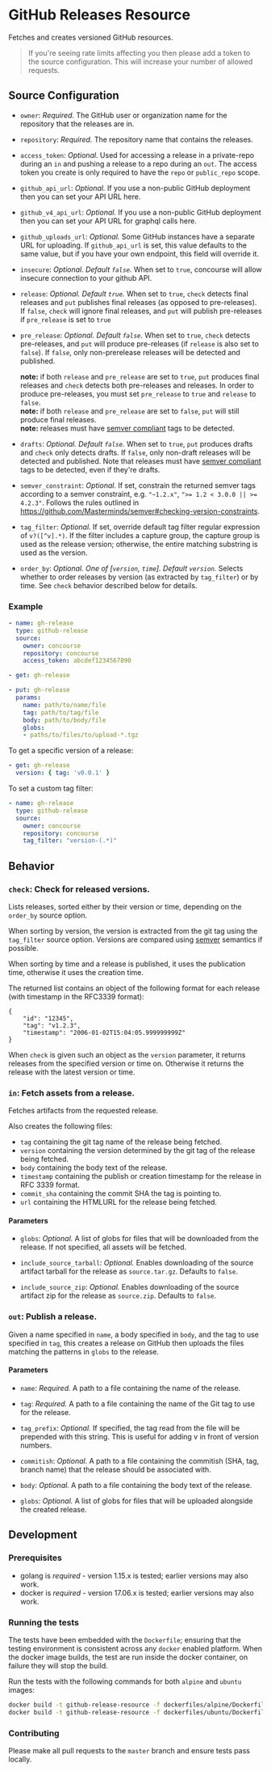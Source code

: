 # GitHub Releases Resource

Fetches and creates versioned GitHub resources.

> If you're seeing rate limits affecting you then please add a token to the source
> configuration. This will increase your number of allowed requests.

## Source Configuration

* `owner`: *Required.* The GitHub user or organization name for the repository
  that the releases are in.

* `repository`: *Required.* The repository name that contains the releases.

* `access_token`: *Optional.* Used for accessing a release in a private-repo
   during an `in` and pushing a release to a repo during an `out`. The access
   token you create is only required to have the `repo` or `public_repo` scope.

* `github_api_url`: *Optional.* If you use a non-public GitHub deployment then
  you can set your API URL here.
  
* `github_v4_api_url`: *Optional.* If you use a non-public GitHub deployment then
  you can set your API URL for graphql calls here.

* `github_uploads_url`: *Optional.* Some GitHub instances have a separate URL
  for uploading. If `github_api_url` is set, this value defaults to the same
  value, but if you have your own endpoint, this field will override it.

* `insecure`: *Optional. Default `false`.* When set to `true`, concourse will allow
  insecure connection to your github API.

* `release`: *Optional. Default `true`.* When set to `true`, `check` detects
  final releases and `put` publishes final releases (as opposed to
  pre-releases). If `false`, `check` will ignore final releases, and `put` will
  publish pre-releases if `pre_release` is set to `true`

* `pre_release`: *Optional. Default `false`.* When set to `true`, `check`
  detects pre-releases, and `put` will produce pre-releases (if `release` is
  also set to `false`). If `false`, only non-prerelease releases will be detected
  and published.

  **note:** if both `release` and `pre_release` are set to `true`, `put`
  produces final releases and `check` detects both pre-releases and releases. In
  order to produce pre-releases, you must set `pre_release` to `true` and
  `release` to `false`.  
  **note:** if both `release` and `pre_release` are set to `false`, `put` will
  still produce final releases.  
  **note:** releases must have [semver compliant](https://semver.org/#backusnaur-form-grammar-for-valid-semver-versions) tags to be detected.

* `drafts`: *Optional. Default `false`.* When set to `true`, `put` produces
  drafts and `check` only detects drafts. If `false`, only non-draft releases
  will be detected and published. Note that releases must have [semver compliant](https://semver.org/#backusnaur-form-grammar-for-valid-semver-versions)
  tags to be detected, even if they're drafts.

* `semver_constraint`: *Optional.* If set, constrain the returned semver tags according
  to a semver constraint, e.g. `"~1.2.x"`, `">= 1.2 < 3.0.0 || >= 4.2.3"`.
  Follows the rules outlined in https://github.com/Masterminds/semver#checking-version-constraints.

* `tag_filter`: *Optional.* If set, override default tag filter regular
  expression of `v?([^v].*)`. If the filter includes a capture group, the capture
  group is used as the release version; otherwise, the entire matching substring
  is used as the version.

* `order_by`: *Optional. One of [`version`, `time`]. Default `version`.*
   Selects whether to order releases by version (as extracted by `tag_filter`)
   or by time. See `check` behavior described below for details.

### Example

``` yaml
- name: gh-release
  type: github-release
  source:
    owner: concourse
    repository: concourse
    access_token: abcdef1234567890
```

``` yaml
- get: gh-release
```

``` yaml
- put: gh-release
  params:
    name: path/to/name/file
    tag: path/to/tag/file
    body: path/to/body/file
    globs:
    - paths/to/files/to/upload-*.tgz
```

To get a specific version of a release:

``` yaml
- get: gh-release
  version: { tag: 'v0.0.1' }
```

To set a custom tag filter:

```yaml
- name: gh-release
  type: github-release
  source:
    owner: concourse
    repository: concourse
    tag_filter: "version-(.*)"
```

## Behavior

### `check`: Check for released versions.

Lists releases, sorted either by their version or time, depending on the `order_by` source option.

When sorting by version, the version is extracted from the git tag using the `tag_filter` source option.
Versions are compared using [semver](http://semver.org) semantics if possible.

When sorting by time and a release is published, it uses the publication time, otherwise it uses the creation time.

The returned list contains an object of the following format for each release (with timestamp in the RFC3339 format):

```
{
    "id": "12345",
    "tag": "v1.2.3",
    "timestamp": "2006-01-02T15:04:05.999999999Z"
}
```

When `check` is given such an object as the `version` parameter, it returns releases from the specified version or time on.
Otherwise it returns the release with the latest version or time.

### `in`: Fetch assets from a release.

Fetches artifacts from the requested release.

Also creates the following files:

* `tag` containing the git tag name of the release being fetched.
* `version` containing the version determined by the git tag of the release being fetched.
* `body` containing the body text of the release.
* `timestamp` containing the publish or creation timestamp for the release in RFC 3339 format.
* `commit_sha` containing the commit SHA the tag is pointing to.
* `url` containing the HTMLURL for the release being fetched.

#### Parameters

* `globs`: *Optional.* A list of globs for files that will be downloaded from
  the release. If not specified, all assets will be fetched.

* `include_source_tarball`: *Optional.* Enables downloading of the source
  artifact tarball for the release as `source.tar.gz`. Defaults to `false`.

* `include_source_zip`: *Optional.* Enables downloading of the source
  artifact zip for the release as `source.zip`. Defaults to `false`.

### `out`: Publish a release.

Given a name specified in `name`, a body specified in `body`, and the tag to use
specified in `tag`, this creates a release on GitHub then uploads the files
matching the patterns in `globs` to the release.

#### Parameters

* `name`: *Required.* A path to a file containing the name of the release.

* `tag`: *Required.* A path to a file containing the name of the Git tag to use
  for the release.

* `tag_prefix`: *Optional.*  If specified, the tag read from the file will be
prepended with this string. This is useful for adding v in front of version numbers.

* `commitish`: *Optional.* A path to a file containing the commitish (SHA, tag,
  branch name) that the release should be associated with.

* `body`: *Optional.* A path to a file containing the body text of the release.

* `globs`: *Optional.* A list of globs for files that will be uploaded alongside
  the created release.

## Development

### Prerequisites

* golang is *required* - version 1.15.x is tested; earlier versions may also
  work.
* docker is *required* - version 17.06.x is tested; earlier versions may also
  work.

### Running the tests

The tests have been embedded with the `Dockerfile`; ensuring that the testing
environment is consistent across any `docker` enabled platform. When the docker
image builds, the test are run inside the docker container, on failure they
will stop the build.

Run the tests with the following commands for both `alpine` and `ubuntu` images:

```sh
docker build -t github-release-resource -f dockerfiles/alpine/Dockerfile .
docker build -t github-release-resource -f dockerfiles/ubuntu/Dockerfile .
```

### Contributing

Please make all pull requests to the `master` branch and ensure tests pass
locally.
